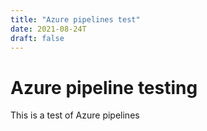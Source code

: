 ```yaml
---
title: "Azure pipelines test"
date: 2021-08-24T
draft: false
---
```


Azure pipeline testing
====================

This is a test of Azure pipelines